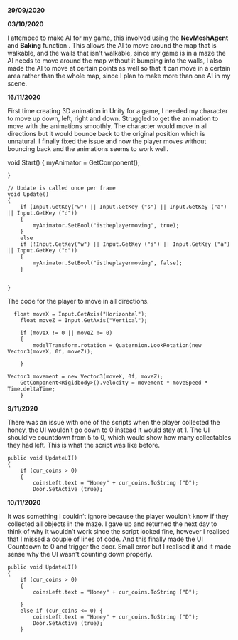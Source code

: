 

**29/09/2020**




**03/10/2020**


I attemped to make AI for my game, this involved using the **NevMeshAgent** and **Baking** function . This allows the AI to move around the map that is walkable, and the walls that isn't walkable, since my game is in a maze the AI needs to move around the map without it bumping into the walls, I also made the AI to move at certain points as well so that it can move in a certain area rather than the whole map, since I plan to make more than one AI in my scene.






**16/11/2020**
  
  First time creating 3D animation in Unity for a game, I needed my character to move up down, left, right and down. Struggled to get the animation to move with the animations smoothly. The character would move in all directions but it would bounce back to the original position which is unnatural. I finally fixed the issue and now the player moves without bouncing back and the animations seems to work well. 
  
  
  
  void Start()
    {
        myAnimator = GetComponent<Animator>();
       
    }

    // Update is called once per frame
    void Update()
    {
        if (Input.GetKey("w") || Input.GetKey ("s") || Input.GetKey ("a") || Input.GetKey ("d"))
        {
            myAnimator.SetBool("istheplayermoving", true);
        }
        else
        if (!Input.GetKey("w") || Input.GetKey ("s") || Input.GetKey ("a") || Input.GetKey ("d"))
        {
            myAnimator.SetBool("istheplayermoving", false);
        }
        

    }

   
The code for the player to move in all directions. 

      float moveX = Input.GetAxis("Horizontal");
        float moveZ = Input.GetAxis("Vertical");

        if (moveX != 0 || moveZ != 0)
        {
            modelTransform.rotation = Quaternion.LookRotation(new Vector3(moveX, 0f, moveZ));

        }

    Vector3 movement = new Vector3(moveX, 0f, moveZ);
        GetComponent<Rigidbody>().velocity = movement * moveSpeed * Time.deltaTime;
        }


**9/11/2020**

There was an issue with one of the scripts when the player collected the honey, the UI wouldn’t go down to 0 instead it would stay at 1. The UI should’ve countdown from 5 to 0, which would show how many collectables they had left. This is what the script was like before.

    public void UpdateUI() 
    {
        if (cur_coins > 0)
        {
            coinsLeft.text = "Honey" + cur_coins.ToString ("D");
            Door.SetActive (true);
    
            
   **10/11/2020**
   
   
It was something I couldn’t ignore because the player wouldn’t know if they collected all  objects in the maze.
I gave up and returned the next day to think of why it wouldn’t work since the script looked fine, however I realised that I missed a couple of lines of code.  And this finally made the UI Countdown to 0 and trigger the door. Small error but I realised it and it made sense why the UI wasn't counting down properly.

  
    public void UpdateUI() 
    {
        if (cur_coins > 0)
        {
            coinsLeft.text = "Honey" + cur_coins.ToString ("D");

        }
        else if (cur_coins <= 0) {
            coinsLeft.text = "Honey" + cur_coins.ToString ("D");
            Door.SetActive (true);
        }

    




